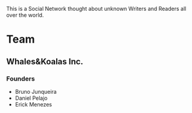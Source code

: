 This is a Social Network thought about unknown Writers and Readers all over the world.

# Team

## Whales&Koalas Inc.

### Founders
- Bruno Junqueira
- Daniel Pelajo
- Erick Menezes 
